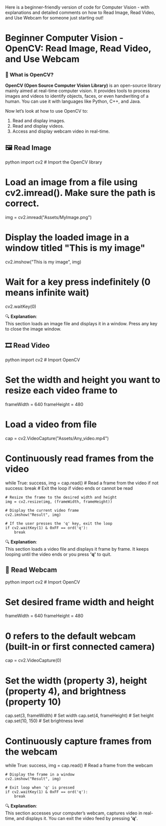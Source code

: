 Here is a beginner-friendly version of code for Computer Vision - with explanations and detailed comments on how to Read Image, Read Video, and Use Webcam for someone just starting out!


# **Beginner Computer Vision - OpenCV: Read Image, Read Video, and Use Webcam**

### 👋 What is OpenCV?
**OpenCV (Open Source Computer Vision Library)** is an open-source library mainly aimed at real-time computer vision. It provides tools to process images and videos to identify objects, faces, or even handwriting of a human. You can use it with languages like Python, C++, and Java.

Now let’s look at how to use OpenCV to:
1. Read and display images.
2. Read and display videos.
3. Access and display webcam video in real-time.



## 🖼️ **Read Image**

python
import cv2  # Import the OpenCV library

# Load an image from a file using cv2.imread(). Make sure the path is correct.
img = cv2.imread("Assets/MyImage.png")

# Display the loaded image in a window titled "This is my image"
cv2.imshow("This is my image", img)

# Wait for a key press indefinitely (0 means infinite wait)
cv2.waitKey(0)


🔍 **Explanation**:  
This section loads an image file and displays it in a window. Press any key to close the image window.



## 🎞️ **Read Video**

python
import cv2  # Import OpenCV

# Set the width and height you want to resize each video frame to
frameWidth = 640
frameHeight = 480

# Load a video from file
cap = cv2.VideoCapture("Assets/Any_video.mp4")

# Continuously read frames from the video
while True:
    success, img = cap.read()  # Read a frame from the video
    if not success:
        break  # Exit the loop if video ends or cannot be read

    # Resize the frame to the desired width and height
    img = cv2.resize(img, (frameWidth, frameHeight))

    # Display the current video frame
    cv2.imshow("Result", img)

    # If the user presses the 'q' key, exit the loop
    if cv2.waitKey(1) & 0xFF == ord('q'):
        break


🔍 **Explanation**:  
This section loads a video file and displays it frame by frame. It keeps looping until the video ends or you press **'q'** to quit.



## 🎥 **Read Webcam**

python
import cv2  # Import OpenCV

# Set desired frame width and height
frameWidth = 640
frameHeight = 480

# 0 refers to the default webcam (built-in or first connected camera)
cap = cv2.VideoCapture(0)

# Set the width (property 3), height (property 4), and brightness (property 10)
cap.set(3, frameWidth)      # Set width
cap.set(4, frameHeight)     # Set height
cap.set(10, 150)            # Set brightness level

# Continuously capture frames from the webcam
while True:
    success, img = cap.read()  # Read a frame from the webcam

    # Display the frame in a window
    cv2.imshow("Result", img)

    # Exit loop when 'q' is pressed
    if cv2.waitKey(1) & 0xFF == ord('q'):
        break


🔍 **Explanation**:  
This section accesses your computer’s webcam, captures video in real-time, and displays it. You can exit the video feed by pressing **'q'**.


